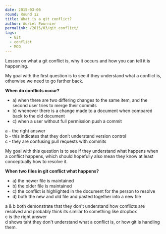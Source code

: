 ```yaml
---
date: 2015-03-06
round: Round 12
title: What is a git conflict?
author: Auriel Fournier
permalink: /2015/03/git_conflict/
tags:
  - Git
  - conflict
  - MCQ
---
```

Lesson on what a git conflict is, why it occurs and how you can tell it is happening. 

My goal with the first question is to see if they understand what a conflict is, otherwise we need to go farther back. 

**When do conflicts occur?**
- a) when there are two differing changes to the same item, and the second user tries to merge their commits
- b) whenever there is a change made to a document when compared back to the old document
- c) when a user without full permission push a commit

a - the right answer  
b - this indicates that they don’t understand version control  
c - they are confusing pull requests with commits


My goal with this question is to see if they understand what happens when a conflict happens, which should hopefully also mean they know at least conceptually how to resolve it. 

**When two files in git conflict what happens?**
- a) the newer file is maintained
- b) the older file is maintained
- c) the conflict is highlighted in the document for the person to resolve
- d) both the new and old file and pasted together into a new file

a & b both demonstrate that they don't understand how conflicts are resolved and probably think its similar to something like dropbox  
c is the right answer  
d shows taht they don't understand what a conflict is, or how git is handling them. 
